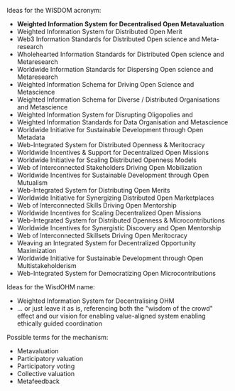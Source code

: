 Ideas for the WISDOM acronym:
- **Weighted Information System for Decentralised Open Metavaluation**
- Weighted Information System for Distributed Open Merit
- Web3 Information Standards for Distributed Open science and Meta-research
- Wholehearted Information Standards for Distributed Open science and Metaresearch
- Worldwide Information Standards for Dispersing Open science and Metaresearch
- Weighted Information Schema for Driving Open Science and Metascience
- Weighted Information Schema for Diverse / Distributed Organisations and Metascience 
- Weighted Information System for Disrupting Oligopolies and 
- Weighted Information Standards for Data Organisation and Metascience
- Worldwide Initiative for Sustainable Development through Open Metadata
- Web-Integrated System for Distributed Openness & Meritocracy
- Worldwide Incentives & Support for Decentralized Open Missions
- Worldwide Initiative for Scaling Distributed Openness Models
- Web of Interconnected Stakeholders Driving Open Mobilization
- Worldwide Incentives for Sustainable Development through Open Mutualism
- Web-Integrated System for Distributing Open Merits
- Worldwide Initiative for Synergizing Distributed Open Marketplaces
- Web of Interconnected Skills Driving Open Mentorship
- Worldwide Incentives for Scaling Decentralized Open Missions
- Web-Integrated System for Distributed Openness & Microcontributions
- Worldwide Incentives for Synergistic Discovery and Open Mentorship
- Web of Interconnected Skillsets Driving Open Meritocracy
- Weaving an Integrated System for Decentralized Opportunity Maximization
- Worldwide Initiative for Sustainable Development through Open Multistakeholderism
- Web-Integrated System for Democratizing Open Microcontributions

Ideas for the WisdOHM name:
- Weighted Information System for Decentralising OHM
- ... or just leave it as is, referencing both the "wisdom of the crowd" effect and our vision for enabling value-aligned system enabling ethically guided coordination

Possible terms for the mechanism:
- Metavaluation
- Participatory valuation
- Participatory voting
- Collective valuation
- Metafeedback
